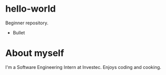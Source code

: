 # hello-world
Beginner repository.

- Bullet 
# About myself
I'm a Software Engineering Intern at Investec.
Enjoys coding and cooking.
